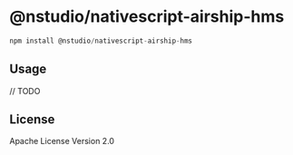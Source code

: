 # @nstudio/nativescript-airship-hms

```javascript
npm install @nstudio/nativescript-airship-hms
```

## Usage

// TODO

## License

Apache License Version 2.0
